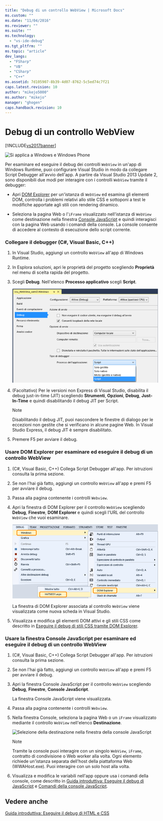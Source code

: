 ```yaml
---
title: "Debug di un controllo WebView | Microsoft Docs"
ms.custom: ""
ms.date: "11/04/2016"
ms.reviewer: ""
ms.suite: ""
ms.technology: 
  - "vs-ide-debug"
ms.tgt_pltfrm: ""
ms.topic: "article"
dev_langs: 
  - "FSharp"
  - "VB"
  - "CSharp"
  - "C++"
ms.assetid: 7d105907-8b39-4d07-8762-5c5ed74c7f21
caps.latest.revision: 10
author: "mikejo5000"
ms.author: "mikejo"
manager: "ghogen"
caps.handback.revision: 10
---
```

# Debug di un controllo WebView
[!INCLUDE[vs2017banner](../code-quality/includes/vs2017banner.md)]

![Si applica a Windows e Windows Phone](~/docs/debugger/media/windows_and_phone_content.png "windows\_and\_phone\_content")  
  
 Per esaminare ed eseguire il debug dei controlli `WebView` in un'app di Windows Runtime, puoi configurare Visual Studio in modo da collegare Script Debugger all'avvio dell'app.  A partire da Visual Studio 2013 Update 2, sono disponibili due modi per interagire con i controlli `WebView` tramite il debugger:  
  
-   Apri [DOM Explorer](../debugger/quickstart-debug-html-and-css.md) per un'istanza di `WebView` ed esamina gli elementi DOM, controlla i problemi relativi allo stile CSS e sottoponi a test le modifiche apportate agli stili con rendering dinamico.  
  
-   Seleziona la pagina Web o l'`iFrame` visualizzato nell'istanza di `WebView` come destinazione nella finestra [Console JavaScript](../debugger/javascript-console-commands.md) e quindi interagisci con la pagina Web usando i comandi della console.  La console consente di accedere al contesto di esecuzione dello script corrente.  
  
### Collegare il debugger \(C\#, Visual Basic, C\+\+\)  
  
1.  In Visual Studio, aggiungi un controllo `WebView` all'app di Windows Runtime.  
  
2.  In Esplora soluzioni, apri le proprietà del progetto scegliendo **Proprietà** nel menu di scelta rapida del progetto.  
  
3.  Scegli **Debug**.  Nell'elenco **Processo applicativo** scegli **Script**.  
  
     ![Collegamento del debugger di script](../debugger/media/js_dom_webview_script_debugger.png "JS\_DOM\_WebView\_Script\_Debugger")  
  
4.  \(Facoltativo\) Per le versioni non Express di Visual Studio, disabilita il debug just\-in\-time \(JIT\) scegliendo **Strumenti**, **Opzioni**, **Debug**, **Just\-In\-Time** e quindi disabilitando il debug JIT per Script.  
  
    > [!NOTE]
    >  Disabilitando il debug JIT, puoi nascondere le finestre di dialogo per le eccezioni non gestite che si verificano in alcune pagine Web.  In Visual Studio Express, il debug JIT è sempre disabilitato.  
  
5.  Premere F5 per avviare il debug.  
  
### Usare DOM Explorer per esaminare ed eseguire il debug di un controllo WebView  
  
1.  \(C\#, Visual Basic, C\+\+\) Collega Script Debugger all'app.  Per istruzioni consulta la prima sezione.  
  
2.  Se non l'hai già fatto, aggiungi un controllo `WebView` all'app e premi F5 per avviare il debug.  
  
3.  Passa alla pagina contenente i controlli `Webview`.  
  
4.  Apri la finestra di DOM Explorer per il controllo `WebView` scegliendo **Debug**, **Finestre**, **DOM Explorer** e quindi scegli l'URL del controllo `WebView` che vuoi esaminare.  
  
     ![Apertura di DOM Explorer](../debugger/media/js_dom_webview.png "JS\_DOM\_WebView")  
  
     La finestra di DOM Explorer associata al controllo `WebView` viene visualizzata come nuova scheda in Visual Studio.  
  
5.  Visualizza e modifica gli elementi DOM attivi e gli stili CSS come descritto in [Eseguire il debug di stili CSS tramite DOM Explorer](../debugger/debug-css-styles-using-dom-explorer.md).  
  
### Usare la finestra Console JavaScript per esaminare ed eseguire il debug di un controllo WebView  
  
1.  \(C\#, Visual Basic, C\+\+\) Collega Script Debugger all'app.  Per istruzioni consulta la prima sezione.  
  
2.  Se non l'hai già fatto, aggiungi un controllo `WebView` all'app e premi F5 per avviare il debug.  
  
3.  Apri la finestra Console JavaScript per il controllo `WebView` scegliendo **Debug**, **Finestre**, **Console JavaScript**.  
  
     La finestra Console JavaScript viene visualizzata.  
  
4.  Passa alla pagina contenente i controlli `Webview`.  
  
5.  Nella finestra Console, seleziona la pagina Web o un `iFrame` visualizzato mediante il controllo `WebView` nell'elenco **Destinazione**.  
  
     ![Selezione della destinazione nella finestra della console JavaScript](~/docs/debugger/media/js_console_target.png "JS\_Console\_Target")  
  
    > [!NOTE]
    >  Tramite la console puoi interagire con un singolo `WebView`, `iFrame`, contratto di condivisione o Web worker alla volta.  Ogni elemento richiede un'istanza separata dell'host della piattaforma Web \(WWAHost.exe\).  Puoi interagire con un solo host alla volta.  
  
6.  Visualizza e modifica le variabili nell'app oppure usa i comandi della console, come descritto in [Guida introduttiva: Eseguire il debug di JavaScript](../debugger/quickstart-debug-javascript-using-the-console.md) e [Comandi della console JavaScript](../debugger/javascript-console-commands.md).  
  
## Vedere anche  
 [Guida introduttiva: Eseguire il debug di HTML e CSS](../debugger/quickstart-debug-html-and-css.md)